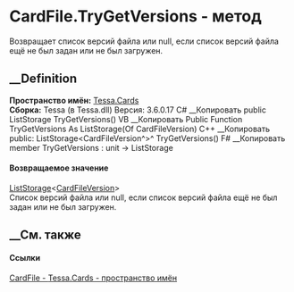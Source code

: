 # CardFile.TryGetVersions - метод
Возвращает список версий файла или null, если список версий файла ещё не был
задан или не был загружен.
## __Definition
 **Пространство имён:** [Tessa.Cards](N_Tessa_Cards.htm)  
 **Сборка:** Tessa (в Tessa.dll) Версия: 3.6.0.17
C# __Копировать
     public ListStorage<CardFileVersion> TryGetVersions()
VB __Копировать
     Public Function TryGetVersions As ListStorage(Of CardFileVersion)
C++ __Копировать
     public:
    ListStorage<CardFileVersion^>^ TryGetVersions()
F# __Копировать
     member TryGetVersions : unit -> ListStorage<CardFileVersion> 
#### Возвращаемое значение
[ListStorage](T_Tessa_Platform_Storage_ListStorage_1.htm)<[CardFileVersion](T_Tessa_Cards_CardFileVersion.htm)>  
Список версий файла или null, если список версий файла ещё не был задан или не
был загружен.
## __См. также
#### Ссылки
[CardFile - ](T_Tessa_Cards_CardFile.htm)
[Tessa.Cards - пространство имён](N_Tessa_Cards.htm)
